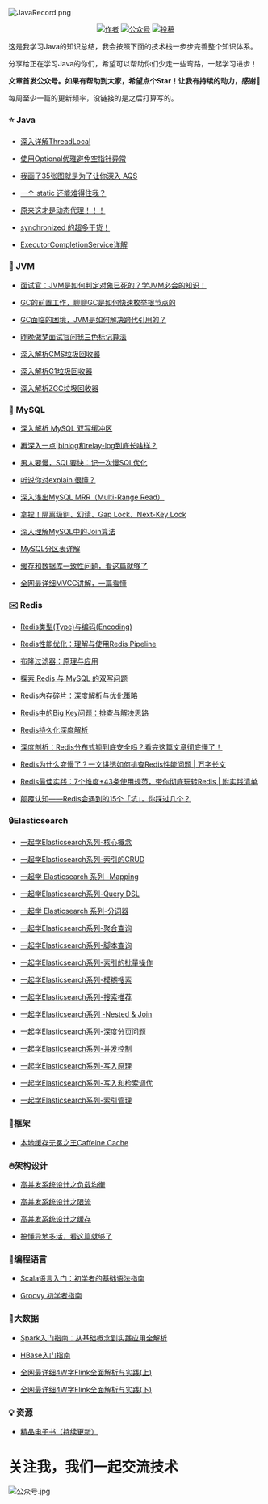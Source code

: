![JavaRecord.png](https://mmbiz.qpic.cn/mmbiz_png/jC8rtGdWScPibyOvOuNiasKa7qicaZgo5DIJLydxQPEToPkgDoxQgm3WY0SuW5KUzRD7H6PAvyAxibTAoib226SEeLA/0?wx_fmt=png)
<p align="center">
  <a href="#"><img src="https://img.shields.io/badge/Author-BookSea-orange.svg" alt="作者"></a>
  <a href="#公众号"><img src="https://img.shields.io/badge/%E5%85%AC%E4%BC%97%E5%8F%B7-Java随想录-lightgrey.svg" alt="公众号"></a>
  <a href="https://blog.csdn.net/bookssea"><img src="https://img.shields.io/badge/csdn-CSDN-red.svg" alt="投稿"></a>
</p>

这是我学习Java的知识总结，我会按照下面的技术栈一步步完善整个知识体系。

分享给正在学习Java的你们，希望可以帮助你们少走一些弯路，一起学习进步！

**文章首发公众号。如果有帮助到大家，希望点个Star！让我有持续的动力，感谢🤝**</br>

每周至少一篇的更新频率，没链接的是之后打算写的。

###  :star: Java  ###

- [深入详解ThreadLocal](https://mp.weixin.qq.com/s?__biz=Mzg4Nzc3NjkzOA==&mid=2247486776&idx=1&sn=f4425cb88bc5393e4d5125f5fd08ed68&chksm=cf847efdf8f3f7ebc79c5bcd3c47f1fc2f83abf119c2b22782cc90a1c69f606a95a4051dab53#rd)

- [使用Optional优雅避免空指针异常](https://mp.weixin.qq.com/s?__biz=Mzg4Nzc3NjkzOA==&mid=2247486914&idx=1&sn=b2b0f2c41b8168fbfcf1df21a3e00acb&chksm=cf847e07f8f3f711de06cb9269ba41541ec9399a56963768add081031566bf7fa49cbb6f7fa0#rd)

- [我画了35张图就是为了让你深入 AQS](https://mp.weixin.qq.com/s?__biz=Mzg4Nzc3NjkzOA==&mid=2247486172&idx=1&sn=b39cccd87dcd21176597dce0b15f7232&chksm=cf847919f8f3f00f86219d44cd95badee969d754aec89e644992437f2e8e0f7ad784695b4d90#rd)

- [一个 static 还能难得住我？](https://mp.weixin.qq.com/s?__biz=Mzg4Nzc3NjkzOA==&mid=2247486175&idx=1&sn=041c85c052c11d2d15243994bc46d90a&chksm=cf84791af8f3f00c90a18b29d1fa47c9bcd713651514fc5ce4a9f82d656fe637bb21d45c42be#rd)

- [原来这才是动态代理！！！](https://mp.weixin.qq.com/s?__biz=Mzg4Nzc3NjkzOA==&mid=2247486178&idx=1&sn=9610c1a0fa1df4c69558408ab2a3fcae&chksm=cf847927f8f3f0315b0c86f9b577926820c3d264d605149f850b597fcd17fafe432d82aaffcf#rd)

- [synchronized 的超多干货！](https://mp.weixin.qq.com/s?__biz=Mzg4Nzc3NjkzOA==&mid=2247486181&idx=1&sn=4cb9340ba2f19ccb19ccec0c54d61b86&chksm=cf847920f8f3f036cd752455290a97f6584f8a4ce9662d1102515dd5ed967c94e14cec7a767d#rd)

- [ExecutorCompletionService详解](https://mp.weixin.qq.com/s?__biz=Mzg4Nzc3NjkzOA==&mid=2247487958&idx=1&sn=2ace7ac53d596cd909d1d1c7e96fbff2&chksm=cf846213f8f3eb05c9de1fab2c609f4774ca86497ad5542a26aae5928efd808bfd865738aa4f#rd)

###  :page_facing_up: JVM  ###

- [面试官：JVM是如何判定对象已死的？学JVM必会的知识！](https://mp.weixin.qq.com/s?__biz=Mzg4Nzc3NjkzOA==&mid=2247486087&idx=1&sn=c6f1a9932961095ffdf2aef8a789e115&chksm=cf847942f8f3f0549c798671fe804c93378586b4fc547cce14db2359852ff0723a3aab64a187#rd)
  
- [GC的前置工作，聊聊GC是如何快速枚举根节点的](https://mp.weixin.qq.com/s?__biz=Mzg4Nzc3NjkzOA==&mid=2247486168&idx=1&sn=9eef35ec701b5c2f8097641b7e69ae71&chksm=cf84791df8f3f00b1e85039f31b17e00bf9cb624bbee638efeca110e51df6c6b6ba6363705ee#rd)
  
- [GC面临的困境，JVM是如何解决跨代引用的？](https://mp.weixin.qq.com/s?__biz=Mzg4Nzc3NjkzOA==&mid=2247486242&idx=1&sn=83d4ace26fea86b0f16e93e25b3cdadf&chksm=cf8478e7f8f3f1f17a65a7fc0d25237e8f25b90f300085bb5a7e8128f7d80f5ba1a02e5a6c2f#rd)
  
- [昨晚做梦面试官问我三色标记算法](https://mp.weixin.qq.com/s?__biz=Mzg4Nzc3NjkzOA==&mid=2247486265&idx=1&sn=1464f25915c2c09ef65b784985b76fa3&chksm=cf8478fcf8f3f1ea80715ae949c1b4aec988368ead269c746d38244ae62028948a199f099d14#rd)
  
- [深入解析CMS垃圾回收器](https://mp.weixin.qq.com/s?__biz=Mzg4Nzc3NjkzOA==&mid=2247486628&idx=1&sn=984b273af7d1d0398517a2f5442ffb38&chksm=cf847f61f8f3f677372a5ebc9f81403a8324be1bed49bf92e763882715c943324de4f1b0139a#rd)
  
- [深入解析G1垃圾回收器](https://mp.weixin.qq.com/s?__biz=Mzg4Nzc3NjkzOA==&mid=2247486736&idx=1&sn=5e0710485783c3bcc4854a10412b9a40&chksm=cf847ed5f8f3f7c3826fa8c67bc76ce8dd218a725ee04f54cdafa27e14d190f5c92332589ae2#rd)
  
- [深入解析ZGC垃圾回收器](https://mp.weixin.qq.com/s?__biz=Mzg4Nzc3NjkzOA==&mid=2247486746&idx=1&sn=7257ecf8c36509d06be359e3889400f2&chksm=cf847edff8f3f7c96edc667051d9ef70537000202c1ec77699fa5e30e46c2c8ddabd122297f3#rd)

###  :hammer: MySQL  ###

- [深入解析 MySQL 双写缓冲区](https://mp.weixin.qq.com/s?__biz=Mzg4Nzc3NjkzOA==&mid=2247487013&idx=1&sn=beae861ca0f148e010d4170d14f67fdd&chksm=cf847de0f8f3f4f631273fbc7b9739239772cf90ad94fe78e83eb006d6a700ba2f00faffac09#rd)

- [再深入一点|binlog和relay-log到底长啥样？](https://mp.weixin.qq.com/s?__biz=Mzg4Nzc3NjkzOA==&mid=2247486183&idx=1&sn=adc83df6c78e53ed1aefec7edc40ed63&chksm=cf847922f8f3f034beb08fc0a6fa2df8acb64902adff6927b71b5582e54444baa5c7265f7db8#rd)

- [男人要慢，SQL要快：记一次慢SQL优化](https://mp.weixin.qq.com/s?__biz=Mzg4Nzc3NjkzOA==&mid=2247486186&idx=1&sn=7fcbb344830a7a86156d058ddad7fe81&chksm=cf84792ff8f3f039ed3fba7d8aff698f82d15a804e82893c94340bf2e28dba787d5445b44eb1#rd)

- [听说你对explain 很懂？](https://mp.weixin.qq.com/s?__biz=Mzg4Nzc3NjkzOA==&mid=2247486188&idx=1&sn=4ebf475e7287e4b9cc0e37fdff0c18af&chksm=cf847929f8f3f03fba7173a17f8a04a677db9af91355cba552f5156b7fc9424ccf0fd87f8488#rd)
  
- [深入浅出MySQL MRR（Multi-Range Read）](https://mp.weixin.qq.com/s?__biz=Mzg4Nzc3NjkzOA==&mid=2247487041&idx=1&sn=66921cd6949db1389a0f02b3764b250f&chksm=cf847d84f8f3f4925b6506aeabe55308c85a68cb1fb8bf09aa99eca721d881246700bd9851a4#rd)

- [拿捏！隔离级别、幻读、Gap Lock、Next-Key Lock](https://mp.weixin.qq.com/s?__biz=Mzg4Nzc3NjkzOA==&mid=2247486190&idx=1&sn=c274fbc3daed3d1ac3a1ce5bd0009b68&chksm=cf84792bf8f3f03d07e2855570164cbfc0f0a7fbb0bba1fd50c8b7b2155c555c4438b625f395#rd)
  
- [深入理解MySQL中的Join算法](https://mp.weixin.qq.com/s?__biz=Mzg4Nzc3NjkzOA==&mid=2247487068&idx=1&sn=042ab289718dbdaaea1b62854610efb7&chksm=cf847d99f8f3f48fd0aa04eeb2f6932bc826770f80911eec2fc571bdc7a50abc387714488d72#rd)
  
- [MySQL分区表详解](https://mp.weixin.qq.com/s?__biz=Mzg4Nzc3NjkzOA==&mid=2247487126&idx=1&sn=d81d7fa7b2befa0637bc9df5f4292915&chksm=cf847d53f8f3f445c92c1ae37478e47be947829a70b68d1e0f7f7d74af2d7ee15e6fca657845#rd)

- [缓存和数据库一致性问题，看这篇就够了](https://mp.weixin.qq.com/s?__biz=Mzg4Nzc3NjkzOA==&mid=2247486196&idx=1&sn=e9dcd1824583546aada0096e457afda0&chksm=cf847931f8f3f02780828e9fb2b2f36d018d74583fb7091bdbe6b7565bdfa10a396b4bfa9965#rd)

- [全网最详细MVCC讲解，一篇看懂](https://mp.weixin.qq.com/s?__biz=Mzg4Nzc3NjkzOA==&mid=2247487999&idx=1&sn=8abdf89c27bbedd788d6ea260cb981c3&chksm=cf84623af8f3eb2cd63c4f6f80fda0822d14c3bbf49487f254377f13963ccaf89b1d04344128#rd)

###  :envelope: Redis  ###

- [Redis类型(Type)与编码(Encoding)](https://mp.weixin.qq.com/s?__biz=Mzg4Nzc3NjkzOA==&mid=2247486922&idx=1&sn=98b7e28fc9ed20b69dc236605dfd1c34&chksm=cf847e0ff8f3f7197ece7d7b96c7fa82328d7e66b969a37246ac51f4c4dd21056540b046cbe6#rd)

- [Redis性能优化：理解与使用Redis Pipeline](https://mp.weixin.qq.com/s?__biz=Mzg4Nzc3NjkzOA==&mid=2247486953&idx=1&sn=76365046920ead36714bbdf64300739b&chksm=cf847e2cf8f3f73ab5dc16d82817bde96a5ba5f16903896bae2943773df87a11153c612eeeb9#rd)
  
- [布隆过滤器：原理与应用](https://mp.weixin.qq.com/s?__biz=Mzg4Nzc3NjkzOA==&mid=2247487003&idx=1&sn=c98c8a0643ae56ac0d81572aeabcc279&chksm=cf847ddef8f3f4c86f14b317375e395124f9278e5dbd7daec854a8a342f77992f1e6b9775249#rd)
  
- [探索 Redis 与 MySQL 的双写问题](https://mp.weixin.qq.com/s?__biz=Mzg4Nzc3NjkzOA==&mid=2247486966&idx=1&sn=1aa2fc4d096242a8b725e01d45327a0c&chksm=cf847e33f8f3f72529da952b0621f7faf1756e5fd24e50c0d1896d98eab097e5bbf74aa218dd#rd)
  
- [Redis内存碎片：深度解析与优化策略](https://mp.weixin.qq.com/s?__biz=Mzg4Nzc3NjkzOA==&mid=2247486935&idx=1&sn=0b41d8807b6f0cdd06172f587884aa7a&chksm=cf847e12f8f3f70469ee692017388360a767175c9a3cbe482f2d93232c52540e43e5c8c8034e#rd)
  
- [Redis中的Big Key问题：排查与解决思路](https://mp.weixin.qq.com/s?__biz=Mzg4Nzc3NjkzOA==&mid=2247487157&idx=1&sn=9cc48fd498f6633fdc49c11f7cd6b88f&chksm=cf847d70f8f3f466319083703cff3623d0ec92a6d47d9594c4b0547d9489805dfefba2ecd179#rd)
  
- [Redis持久化深度解析](https://mp.weixin.qq.com/s?__biz=Mzg4Nzc3NjkzOA==&mid=2247487143&idx=1&sn=9255acf72b0c0e7ae21e1df5e1b532a7&chksm=cf847d62f8f3f474770759a62f9545f644743f12a78bf2aeee954d26bbf62f682bcdea72b09b#rd)

- [深度剖析：Redis分布式锁到底安全吗？看完这篇文章彻底懂了！](https://mp.weixin.qq.com/s?__biz=Mzg4Nzc3NjkzOA==&mid=2247486194&idx=1&sn=59c36ccae0a67063e4b29aba5084ffe0&chksm=cf847937f8f3f0211b989c65ff07c8b142ddd7752592f018488cb852a9062b587bbe8b2b3d3e#rd)

- [Redis为什么变慢了？一文讲透如何排查Redis性能问题 | 万字长文](https://mp.weixin.qq.com/s?__biz=Mzg4Nzc3NjkzOA==&mid=2247486198&idx=1&sn=e4b34ef7889bb95260e3a636662a7192&chksm=cf847933f8f3f025a1b00fc965781a33024158a4275ebaf2da393c403500a86d9c04af16ce40#rd)

- [Redis最佳实践：7个维度+43条使用规范，带你彻底玩转Redis | 附实践清单](https://mp.weixin.qq.com/s?__biz=Mzg4Nzc3NjkzOA==&mid=2247486200&idx=1&sn=52dc758e32d138efcba25a7a47aec23d&chksm=cf84793df8f3f02b497d68f6f9407f7681b7eda3b2c88c87ac0f0411a7d0df4cf2ec8b9ba781#rd)

- [颠覆认知——Redis会遇到的15个「坑」，你踩过几个？](https://mp.weixin.qq.com/s?__biz=Mzg4Nzc3NjkzOA==&mid=2247486202&idx=1&sn=5fee614b5272fb9e3522f446bddc6132&chksm=cf84793ff8f3f02961bdccd2310d052231bc3023cd609afe71d7e648bcda48aa2c57eed65371#rd)
###  :lock:Elasticsearch  ###

- [一起学Elasticsearch系列-核心概念](https://mp.weixin.qq.com/s?__biz=Mzg4Nzc3NjkzOA==&mid=2247487646&idx=1&sn=381af0374eb1d512046315164a541211&chksm=cf84635bf8f3ea4d650dc00e277d273d9a1e7358ae884b3cfedaf9d172cb1f44df7775bf355a#rd)

- [一起学Elasticsearch系列-索引的CRUD](https://mp.weixin.qq.com/s?__biz=Mzg4Nzc3NjkzOA==&mid=2247487642&idx=1&sn=ea2cc5a3e0be25a0a81abe860b183f09&chksm=cf84635ff8f3ea49944ad35ee9bba7e60bf3f9c9c72d83c3d103403739d58a49fe2ff4779314#rd)

- [一起学 Elasticsearch 系列 -Mapping](https://mp.weixin.qq.com/s?__biz=Mzg4Nzc3NjkzOA==&mid=2247487661&idx=1&sn=40c8a1a43c172c8500b975c6e1b35b39&chksm=cf846368f8f3ea7e451022e0e72b1a9d57c2641d56f9d0158fb8849d2806294e3dc7e3f71cde#rd)

- [一起学Elasticsearch系列-Query DSL](https://mp.weixin.qq.com/s?__biz=Mzg4Nzc3NjkzOA==&mid=2247487687&idx=1&sn=9622f7220358daab3a5dddd9fef3d2b7&chksm=cf846302f8f3ea147dac58d003d20495ce1feeec910423e59d917272e890590d7b769ec71510#rd)

- [一起学 Elasticsearch 系列-分词器](https://mp.weixin.qq.com/s?__biz=Mzg4Nzc3NjkzOA==&mid=2247487710&idx=1&sn=bce31911a3259f77cd5f5874c255e74c&chksm=cf84631bf8f3ea0dd8c2b816950f1fe7f04f529abf02512ca778b8e2fa2b66b117f15d6d44bb#rd)

- [一起学Elasticsearch系列-聚合查询](https://mp.weixin.qq.com/s?__biz=Mzg4Nzc3NjkzOA==&mid=2247487728&idx=1&sn=f4e43d386925b7cec5115fb388e00843&chksm=cf846335f8f3ea2371df0bfbb16b1f6c2dfb553d90762edd9bec9c2b9839f6043de4625c1a36#rd)

- [一起学Elasticsearch系列-脚本查询](https://mp.weixin.qq.com/s?__biz=Mzg4Nzc3NjkzOA==&mid=2247487750&idx=1&sn=b7b7bdcc8736d4bfc2092bd5c3511084&chksm=cf8462c3f8f3ebd526b06d283b723844d548299957e4a8d1c5cf60e1a6fa70b5e97477f7cca8#rd)

- [一起学Elasticsearch系列-索引的批量操作](https://mp.weixin.qq.com/s?__biz=Mzg4Nzc3NjkzOA==&mid=2247487779&idx=1&sn=54d06ae4f6a1aa62702cc61349e763b2&chksm=cf8462e6f8f3ebf026fe41fc0c8fb77b743687f0460a5eae970c2af95264e3556764911b2f1d#rd)

- [一起学Elasticsearch系列-模糊搜索](https://mp.weixin.qq.com/s?__biz=Mzg4Nzc3NjkzOA==&mid=2247487791&idx=1&sn=5878be01f10e3834445c64cb6351a872&chksm=cf8462eaf8f3ebfcb0a49c57d68721448d649b1dfcd91f3af549ef1192c95fb6a00d25c386db#rd)

- [一起学Elasticsearch系列-搜索推荐](https://mp.weixin.qq.com/s?__biz=Mzg4Nzc3NjkzOA==&mid=2247487818&idx=1&sn=ee11f629be04cf427193d0fee36bc6e2&chksm=cf84628ff8f3eb99baaa38cfcd126a5c11143a5e14e8571e33b1ddada1403001a7c955f1486f#rd)

- [一起学Elasticsearch系列 -Nested & Join](https://mp.weixin.qq.com/s?__biz=Mzg4Nzc3NjkzOA==&mid=2247487856&idx=1&sn=d13fbb78f8093ef1ac85f4f4b4abe543&chksm=cf8462b5f8f3eba3ad95ad2cead38c8413565262917cb2a10c5f7c5287189f600a93014ffcca#rd)

- [一起学Elasticsearch系列-深度分页问题](https://mp.weixin.qq.com/s?__biz=Mzg4Nzc3NjkzOA==&mid=2247487873&idx=1&sn=37c93764bd0ddad6c5d7a7b01d9eca3a&chksm=cf846244f8f3eb529197122f0bc15256c7cf865d1c2f7b23d2fee8dcd1259a5d02e2fc12da54#rd)

- [一起学Elasticsearch系列-并发控制](https://mp.weixin.qq.com/s?__biz=Mzg4Nzc3NjkzOA==&mid=2247487882&idx=1&sn=9afba52dddff1e9a7269bc9dc23e4893&chksm=cf84624ff8f3eb597c445f21a71df24bc334d58b1108432fcf5acf92498cfb8a22fee07af059#rd)

- [一起学Elasticsearch系列-写入原理](https://mp.weixin.qq.com/s?__biz=Mzg4Nzc3NjkzOA==&mid=2247487898&idx=1&sn=b9960c61fb853619d1e52258cb5819a0&chksm=cf84625ff8f3eb492810d73713742b8459688fe7f9ef803354734bd9aceb7cdbc550a0ba6a17#rd)

- [一起学Elasticsearch系列-写入和检索调优](https://mp.weixin.qq.com/s?__biz=Mzg4Nzc3NjkzOA==&mid=2247487903&idx=1&sn=45211a9d2b39c8433208f95af3ff3922&chksm=cf84625af8f3eb4c542e4b4082064e5abd2f2e21806a8f3e15409e02660afd820a4e5b854a9b#rd)

- [一起学Elasticsearch系列-索引管理](https://mp.weixin.qq.com/s?__biz=Mzg4Nzc3NjkzOA==&mid=2247487926&idx=1&sn=3e7a6e6de02de000657b142d4bee5e82&chksm=cf846273f8f3eb656a9be4fa060dc23f1aba6ac3ca0b41087511a5787fe8b523a4c1db9bda15#rd)


###  :date:框架  ###

- [本地缓存无冕之王Caffeine Cache](https://mp.weixin.qq.com/s?__biz=Mzg4Nzc3NjkzOA==&mid=2247486885&idx=1&sn=37c7a9461402bd97822295cf51361777&chksm=cf847e60f8f3f776eb3b477decfbac55dc8b7ae1cf607ef68fbee89dbe02d40a800a92fabec7#rd)

###  :fire:架构设计  ###

- [高并发系统设计之负载均衡](https://mp.weixin.qq.com/s?__biz=Mzg4Nzc3NjkzOA==&mid=2247486811&idx=1&sn=5422c62878ee1ddcc6ee1da45deb78d7&chksm=cf847e9ef8f3f7889c94fe93796c87083ebb47680ef13b40a35f5127c293e5d44fd3621abd57#rd)
  
- [高并发系统设计之限流](https://mp.weixin.qq.com/s?__biz=Mzg4Nzc3NjkzOA==&mid=2247486860&idx=1&sn=488b71d97b0d23b20904c53098386ce3&chksm=cf847e49f8f3f75f922178f42aa0a748c651b5775acb071f2a82e3263324fa1f0ee3f8ffff37#rd)
  
- [高并发系统设计之缓存](https://mp.weixin.qq.com/s?__biz=Mzg4Nzc3NjkzOA==&mid=2247486898&idx=1&sn=1ddbbda6f69fb16b6c576b9c892b8c7d&chksm=cf847e77f8f3f761698fdacd0f2fb3753afa6617fd2037c6b9acbff3aa50b2120a5a8cf89140#rd)

- [搞懂异地多活，看这篇就够了](https://mp.weixin.qq.com/s?__biz=Mzg4Nzc3NjkzOA==&mid=2247486192&idx=1&sn=6c82786cf2403486d81f375be684f228&chksm=cf847935f8f3f023a167ea3272a35979ee623dd0207acb70a0898148a1b18a15df01a49e54d8#rd)

### :dash:编程语言  ###

- [Scala语言入门：初学者的基础语法指南](https://mp.weixin.qq.com/s?__biz=Mzg4Nzc3NjkzOA==&mid=2247487245&idx=1&sn=d089e22890f1f7449b7cf34e3cf2f6ed&chksm=cf847cc8f8f3f5deb39556f4229bafb6f1498906dc1d75040f90817bf0396117a7c2cdb498f9#rd)
  
- [Groovy 初学者指南](https://mp.weixin.qq.com/s?__biz=Mzg4Nzc3NjkzOA==&mid=2247487066&idx=1&sn=da9e3a9aff377d383e34e537e2f55666&chksm=cf847d9ff8f3f489011f26a784302ee68b9c1d7d57d52bc2c924a7c9b1a5f528ef2a417114c0#rd)

### :eyes:大数据  ###

- [Spark入门指南：从基础概念到实践应用全解析](https://mp.weixin.qq.com/s?__biz=Mzg4Nzc3NjkzOA==&mid=2247487398&idx=1&sn=077859e1109e07b1469d242ec2b8091a&chksm=cf847c63f8f3f575e50012ef3667d9724998f07e32ebd27b6e3a37c5bdf2251d02e89030cff0#rd)
  
- [HBase入门指南](https://mp.weixin.qq.com/s?__biz=Mzg4Nzc3NjkzOA==&mid=2247487105&idx=1&sn=2ee82c9b239aa502bd3dffcf320b3f93&chksm=cf847d44f8f3f452e1b8ac83b9f62f380e349615b67da92343539d4014077c2ad9e787e256cc#rd)
  
- [全网最详细4W字Flink全面解析与实践(上)](https://mp.weixin.qq.com/s?__biz=Mzg4Nzc3NjkzOA==&mid=2247487459&idx=1&sn=a1826b2d592fff29b5e11a374468796a&chksm=cf847c26f8f3f53073cc24584264fa2752a26c98bbd31c86bcf519296789eff05d72904d27ac#rd)
  
- [全网最详细4W字Flink全面解析与实践(下)](https://mp.weixin.qq.com/s?__biz=Mzg4Nzc3NjkzOA==&mid=2247487535&idx=1&sn=736f1adda56cc550191f17e7111598b5&chksm=cf8463eaf8f3eafc38819e342705df1884683e03d5d39e9df876834ab0a84f61cc55923a5a03#rd)


###  :bulb: 资源  ###

- [精品电子书（持续更新）](/docs/md/PDF.md)

# 关注我，我们一起交流技术

<a name="微信"></a>  <a name="公众号"></a>
![公众号.jpg](https://mmbiz.qpic.cn/mmbiz_jpg/jC8rtGdWScMuzzTENRgicfnr91C5Bg9QNgMZrxFGlGXnTlXIGAKfKAibKRGJ2QrWoVBXhxpibTQxptf8MsPTyHvSg/640)
